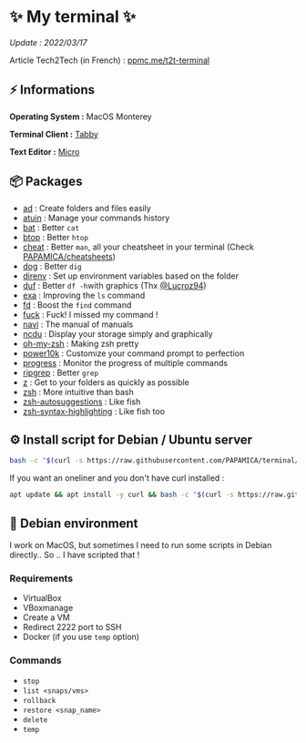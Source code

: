 # ✨ My terminal ✨
*Update : 2022/03/17*

Article Tech2Tech (in French) : [ppmc.me/t2t-terminal](https://ppmc.me/t2t-terminal)
## ⚡️ Informations
**Operating System :** MacOS Monterey

**Terminal Client :** [Tabby](https://tabby.sh/)

**Text Editor :** [Micro](https://micro-editor.github.io/)

## 📦️ Packages

 - [ad](https://github.com/tanrax/terminal-AdvancedNewFile) : Create folders and files easily
 - [atuin](https://github.com/ellie/atuin) : Manage your commands history
 - [bat](https://github.com/sharkdp/bat) : Better `cat`
 - [btop](https://github.com/aristocratos/btop) : Better `htop`
 - [cheat](https://github.com/cheat/cheat) : Better `man`, all your cheatsheet in your terminal (Check [PAPAMICA/cheatsheets](https://github.com/PAPAMICA/cheatsheets))
 - [dog](https://github.com/ogham/dog) : Better `dig`
 - [direnv](https://direnv.net/) : Set up environment variables based on the folder
 - [duf](https://github.com/muesli/duf) : Better `df -h`with graphics (Thx [@Lucroz94](https://github.com/Lucroz94))
 - [exa](https://the.exa.website/) : Improving the `ls` command
 - [fd](https://github.com/sharkdp/fd) : Boost the `find` command
 - [fuck](https://github.com/nvbn/thefuck) : Fuck! I missed my command ! 
 - [navi](https://github.com/denisidoro/navi) :  The manual of manuals
 - [ncdu](https://dev.yorhel.nl/ncdu) : Display your storage simply and graphically
 - [oh-my-zsh](https://ohmyz.sh/) : Making zsh pretty
 - [power10k](https://github.com/romkatv/powerlevel10k) : Customize your command prompt to perfection
 - [progress](https://github.com/Xfennec/progress) : Monitor the progress of multiple commands
 - [ripgrep](https://github.com/BurntSushi/ripgrep) : Better `grep`
 - [z](https://github.com/rupa/z) : Get to your folders as quickly as possible
 - [zsh](https://www.zsh.org/) : More intuitive than bash
 - [zsh-autosuggestions](https://github.com/zsh-users/zsh-autosuggestions) : Like fish
 - [zsh-syntax-highlighting](https://github.com/zsh-users/zsh-syntax-highlighting) : Like fish too


## ⚙️ Install script for Debian / Ubuntu server

```bash
bash -c "$(curl -s https://raw.githubusercontent.com/PAPAMICA/terminal/main/server_utils.sh)"
```

If you want an oneliner and you don't have curl installed :
```bash
apt update && apt install -y curl && bash -c "$(curl -s https://raw.githubusercontent.com/PAPAMICA/terminal/main/server_utils.sh)"
```
## 🔨 Debian environment
I work on MacOS, but sometimes I need to run some scripts in Debian directly.. So .. I have scripted that !

### Requirements
 - VirtualBox
 - VBoxmanage
 - Create a VM
 - Redirect 2222 port to SSH
 - Docker (if you use `temp` option)

### Commands
- `stop`
- `list <snaps/vms>`
- `rollback`
- `restore <snap_name>`
- `delete`
- `temp`
